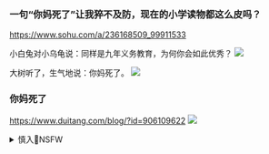 ### 一句“你妈死了”让我猝不及防，现在的小学读物都这么皮吗？
https://www.sohu.com/a/236168509_99911533

小白兔对小乌龟说：同样是九年义务教育，为何你会如此优秀？
![](http://5b0988e595225.cdn.sohucs.com/images/20180616/f295cc4ace764884806b78a78b4b51a7.jpeg)

大树听了，生气地说：你妈死了。
![](http://5b0988e595225.cdn.sohucs.com/images/20180616/6ddf4b4ae6424865b80c8bd2554937b1.jpeg)

### 你妈死了
https://www.duitang.com/blog/?id=906109622
![](https://c-ssl.duitang.com/uploads/item/201803/30/20180330155905_jGXAT.thumb.1000_0.jpeg)

<details><summary>慎入🔞NSFW</summary>

Not Safe For Work
![](https://upload.wikimedia.org/wikipedia/commons/thumb/d/d3/Biohazard_Symbol_Specification.png/210px-Biohazard_Symbol_Specification.png)

<details><summary><b>风险自理Use At Your Own Risk🈲</summary>

### zg饭圈出征泰国：搬起石头砸自己的脚
https://blog.dwnews.com/post-1323114.html

当我们观察那些口口声声宣称gj面前无偶像”的粉丝时，他们似乎是出于一片爱g之心，但他们的行为、思路和手段最终产生的结果却是对gj的抹黑和羞辱，并且还带上了所有其他完全一脸懵逼、不知发生了什么事的g人。

许多小粉红似乎存在着某种孩子般的天真和幼稚，并且具有强烈的自我中心感，然后根据此来想象这个他们或许涉足有限的sh、gj和世界，以及人与人之间的相处、交往和辩论等。

当许多粉丝看到《假偶天成》的靓仔未能按照他们的要求发表道歉声明时，他们就好像是传统的“怨妇/臣”，感觉自己遭受了所爱、效忠之人的背叛，而彻底心碎的同时为了弥补这样的羞耻，而又立刻转向对其的仇恨。

这一心理在我们的日常生活中也十分常见。而导致这一心理的原因便是因为他们从一开始就错误地以自己的想象为中心，来想象他人，而最终当他们发现他人和自己所想像的不同时，不是修改和反思自己的一厢情愿，反而是通过羞辱、谩骂和仇恨他人来弥补自己的所遭到的“背叛”。这本身或许就是一种不成熟的心理。

当泰国网友以各种戏谑、恶搞和揶揄的手段来化解和揭露小粉红们的幼稚、无知和骄纵时，小粉红们却在愤怒的同时，也感到被伤害，
于是，我们也由此再次看出这些小粉红在心智和智识上的有限，甚至缺陷。

通过诸多泰国网民的评论和反驳我们能够看到，他们许多人对国家、政府和国王有着清晰的现代政治意识，往往不会混为一谈，并且也深知民众没有义务或被要求去爱自己的政府和国王，

这些言论和我们在初高中zz课本中所学到的rm当家作主”的基本观念截然相反，当法律和gj赋予我们主人的地位时，这些小粉红却甘愿做着奴隶，岂不可笑又可惊！

### z泰推特大战引爆网络 小粉红惜败泰拳？
https://www.rfa.org/mandarin/yataibaodao/meiti/wy-04142020100557.html

网络工程师周曙光告诉本台，zg的ag网友可能没想到，很多泰国人对自己的zf、甚至是国王持负面态度，批评泰国zf，反而授人以柄。他说，这场舆论战胜负已见分晓。

“我觉得是泰国人用他们的风度和经验碾压了小粉红，小粉红除了说你妈死了之外，也说不出什么。”

泰国艺人讽刺本国zf的说唱视频《老子的gj有…》，其中提到，“这个gj，警察拿法律威胁rm；这个gj，虽然你是清醒的，但你必须装睡。

在此次小粉红出征泰国的诸多手段里，一个颇有意思的便是希望通过羞辱泰国zf和国王来让泰国网友感受下自己的国家所遭到的羞辱。然而他们万万没想到的是，泰国这些网友竟然如此“不爱国”，并且还鼓励小粉红们尽情且更大声地批评他们的zf和国王。

曼德拉曾说“不要习惯了黑暗，就为黑暗辩护。

此次当出征泰国网络的小粉红发现众多泰国网友竟然如此“不爱g和他们的国王时，竟然还反过来教育起这些泰国网友，教他们该如何爱g忠君（因此，有国内网友讽刺作为g和gm众的小粉红竟然开始输出保皇党观念）；甚至有小粉红通过泰国网警去举报泰国网民那些“不爱g的言论。

这些看起来如此“真诚”和“纯洁”的小粉红成为社会中最不可捉摸、可怕和极具破坏性的力量，威胁着最基本的sh和zz常识。

### 台湾女孩”掀起z泰网友推特大战 混战后改变了什么
https://www.dwnews.com/台湾/60175455/台湾女孩掀起z泰网友推特大战混战后改变了什么
`326942567218417664.jpeg (1920×1146)`<br>
![](https://media.dwnews.net/hk01/MoFMI2Fu6opY5PZLJrJwJqYcK9s=/320*0/media/images/dw/20200415/326942567218417664.jpeg?v=w1920)

### 小粉红出击泰g失利，幽默图文令人喷饭
https://www.backchina.com/blog/340151/article-317342.html
`笼的传人，102320k36q8ct0w88s1ssb.jpg (859×863)`<br>
![](https://img.back2china.com/space/album/202004/14/102320k36q8ct0w88s1ssb.jpg)

`102355lev58v65zcxv66xx.jpg (1024×1024)`<br>
![](https://img.back2china.com/space/album/202004/14/102355lev58v65zcxv66xx.jpg)

`102633e22jqguegkpkdjza.jpg (450×330)`<br>
![](https://img.back2china.com/space/album/202004/14/102633e22jqguegkpkdjza.jpg)

`102647n8l0fyzyjj8vrhl0.png (890×290)`<br>
![](https://img.back2china.com/space/album/202004/14/102647n8l0fyzyjj8vrhl0.png)

`103554rfnvunh7sl6ch95h.jpg (815×1280)`<br>
![](https://img.back2china.com/space/album/202004/14/103554rfnvunh7sl6ch95h.jpg)

`102704xkmvzmum50ldu60m.jpg (600×1016)`<br>
![](https://img.back2china.com/space/album/202004/14/102704xkmvzmum50ldu60m.jpg)

`102759ikssn0tctns5nssl.jpg (680×739)`<br>
![](https://img.back2china.com/space/album/202004/14/102759ikssn0tctns5nssl.jpg)

`102827zt9c8xclccc2553o.jpg (1024×1024)`<br>
![](https://img.back2china.com/space/album/202004/14/102827zt9c8xclccc2553o.jpg)

`102846r0ejuz0g0mgaaea1.jpg (739×1600)`<br>
![](https://img.back2china.com/space/album/202004/14/102846r0ejuz0g0mgaaea1.jpg)

`102922y0w33x83yqzy079c.jpg (905×682)`<br>
![](https://img.back2china.com/space/album/202004/14/102922y0w33x83yqzy079c.jpg)

`102940a5v1rpr1r2hfrpt8.jpg (600×370)`<br>
![](https://img.back2china.com/space/album/202004/14/102940a5v1rpr1r2hfrpt8.jpg)

`102959jt2t32deew6epn88.jpg (960×960)`<br>
![](https://img.back2china.com/space/album/202004/14/102959jt2t32deew6epn88.jpg)

`102444yuca77w7mww03xtw.jpg (577×433)`<br>
![](https://img.back2china.com/space/album/202004/14/102444yuca77w7mww03xtw.jpg)

`102502rkjvgjzpgjpcg6ax.jpg (1024×796)`<br>
![](https://img.back2china.com/space/album/202004/14/102502rkjvgjzpgjpcg6ax.jpg)

`105042lgsqmb6egqqbbhgu.jpg (960×960)`<br>
![](https://img.back2china.com/space/album/202004/14/105042lgsqmb6egqqbbhgu.jpg)

`105054b4e5jl5heysjsjyf.jpg (1024×655)`<br>
![](https://img.back2china.com/space/album/202004/14/105054b4e5jl5heysjsjyf.jpg)

`105109s764nb4dbllftwll.jpg (480×460)`<br>
![](https://img.back2china.com/space/album/202004/14/105109s764nb4dbllftwll.jpg)

`105132we01ppqjotckpp1h.jpg (680×383)`<br>
![](https://img.back2china.com/space/album/202004/14/105132we01ppqjotckpp1h.jpg)
</details>
</details>
